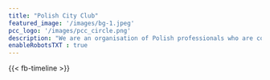 ```yaml
---
title: "Polish City Club"
featured_image: '/images/bg-1.jpeg'
pcc_logo: '/images/pcc_circle.png'
description: "We are an organisation of Polish professionals who are committed to building a well connected and successful Polish diaspora in Europe."
enableRobotsTXT : true
---
```


<!-- {{< twitter-timeline >}} -->
{{< fb-timeline >}}
